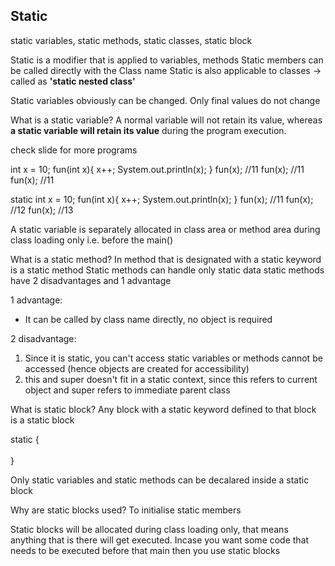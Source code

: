 <h2>Static</h2>

static variables, static methods, static classes, static block

Static is a modifier that is applied to variables, methods
Static members can be called directly with the Class name
Static is also applicable to classes -> called as **'static nested class'**

Static variables obviously can be changed. Only final values do not change

What is a static variable?
A normal variable will not retain its value, whereas **a static variable will retain its value** during the program execution.

check slide for more programs

int x = 10;
fun(int x){
	x++;
	System.out.println(x);
}
fun(x);  //11
fun(x); //11
fun(x); //11

static int x = 10;
fun(int x){
	x++;
	System.out.println(x);
}
fun(x); //11
fun(x); //12
fun(x); //13


A static variable is separately allocated in class area or method area during class loading only i.e. before the main()


What is a static method?
In method that is designated with a static keyword is a static method
Static methods can handle only static data
static methods have 2 disadvantages and 1 advantage

1 advantage:
- It can be called by class name directly, no object is required

2 disadvantage:
1. Since it is static, you can't access static variables or methods cannot be accessed (hence objects are created for accessibility)
2. this and super doesn't fit in a static context, since this refers to current object and super refers to immediate parent class



What is static block?
Any block with a static keyword defined to that block is a static block

static { <br>
<br>
} <br>

Only static variables and static methods can be decalared inside a static block 

Why are static blocks used?
To initialise static members

Static blocks will be allocated during class loading only, that means anything that is there will get executed.
Incase you want some code that needs to be executed before that main then you use static blocks
